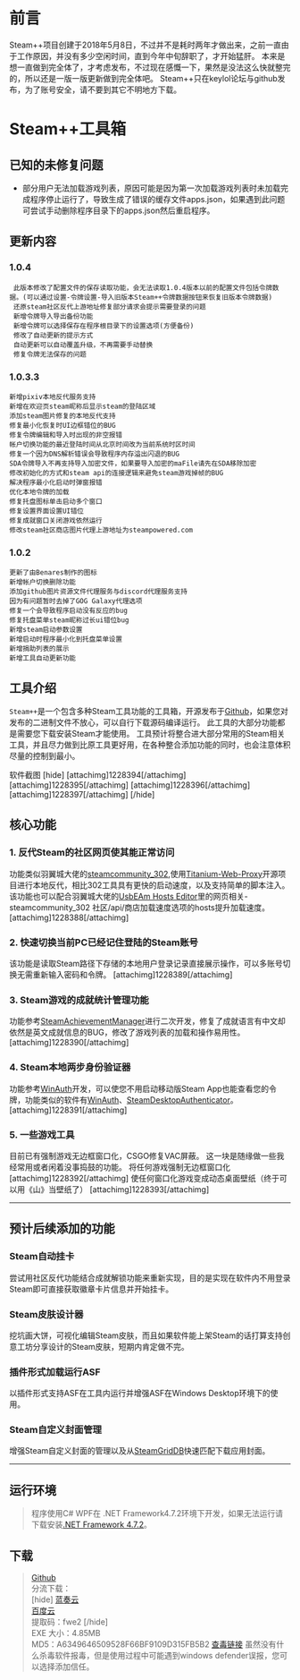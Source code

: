 # 前言
Steam++项目创建于2018年5月8日，不过并不是耗时两年才做出来，之前一直由于工作原因，并没有多少空闲时间，直到今年中旬辞职了，才开始猛肝。
本来是想一直做到完全体了，才考虑发布，不过现在感慨一下，果然是没法这么快就整完的，所以还是一版一版更新做到完全体吧。
Steam++只在keylol论坛与github发布，为了账号安全，请不要到其它不明地方下载。

# Steam++工具箱

## 已知的未修复问题
* 部分用户无法加载游戏列表，原因可能是因为第一次加载游戏列表时未加载完成程序停止运行了，导致生成了错误的缓存文件apps.json，如果遇到此问题可尝试手动删除程序目录下的apps.json然后重启程序。


## 更新内容

### 1.0.4
```
 此版本修改了配置文件的保存读取功能，会无法读取1.0.4版本以前的配置文件包括令牌数据。(可以通过设置-令牌设置-导入旧版本Steam++令牌数据按钮来恢复旧版本令牌数据)
 还原steam社区反代上游地址修复部分请求会提示需要登录的问题
 新增令牌导入导出备份功能
 新增令牌可以选择保存在程序根目录下的设置选项(方便备份)
 修改了自动更新的提示方式
 自动更新可以自动覆盖升级，不再需要手动替换
 修复令牌无法保存的问题
```

### 1.0.3.3
```
新增pixiv本地反代服务支持
新增在欢迎页steam昵称后显示steam的登陆区域
添加steam图片修复的本地反代支持
修复最小化恢复时UI边框错位的BUG
修复令牌编辑和导入时出现的非空报错
帐户切换功能的最近登陆时间从北京时间改为当前系统时区时间
修复一个因为DNS解析错误会导致程序内存溢出闪退的BUG
SDA令牌导入不再支持导入加密文件，如果要导入加密的maFile请先在SDA移除加密
修改初始化的方式和steam api的连接逻辑来避免steam游戏掉帧的BUG
解决程序最小化启动时弹窗报错
优化本地令牌的加载
修复托盘图标单击启动多个窗口
修复设置界面设置UI错位
修复成就窗口关闭游戏依然运行
修改steam社区商店图片代理上游地址为steampowered.com
```

### 1.0.2

```
更新了由Benares制作的图标
新增帐户切换删除功能
添加github图片资源文件代理服务与discord代理服务支持
因为有问题暂时去掉了GOG Galaxy代理选项
修复一个会导致程序启动没有反应的bug
修复托盘菜单steam昵称过长ui错位bug
新增steam启动参数设置
新增启动时程序最小化到托盘菜单设置
新增捐助列表的展示
新增工具自动更新功能
```

## 工具介绍

   `Steam++`是一个包含多种Steam工具功能的工具箱，开源发布于[Github](https://github.com/rmbadmin/SteamTools)，如果您对发布的二进制文件不放心，可以自行下载源码编译运行。
   此工具的大部分功能都是需要您下载安装Steam才能使用。
   工具预计将整合进大部分常用的Steam相关工具，并且尽力做到比原工具更好用，在各种整合添加功能的同时，也会注意体积尽量的控制到最小。

软件截图
[hide]
[attachimg]1228394[/attachimg]
[attachimg]1228395[/attachimg]
[attachimg]1228396[/attachimg]
[attachimg]1228397[/attachimg]
[/hide]

## 核心功能


### 1. 反代Steam的社区网页使其能正常访问

 功能类似羽翼城大佬的[steamcommunity_302](https://www.dogfight360.com/blog/686/),使用[Titanium-Web-Proxy](https://github.com/justcoding121/Titanium-Web-Proxy)开源项目进行本地反代，相比302工具具有更快的启动速度，以及支持简单的脚本注入。该功能也可以配合羽翼城大佬的[UsbEAm Hosts Editor](https://www.dogfight360.com/blog/475/)里的网页相关-steamcommunity_302 社区/api/商店加载速度选项的hosts提升加载速度。
[attachimg]1228388[/attachimg]

### 2. 快速切换当前PC已经记住登陆的Steam账号

该功能是读取Steam路径下存储的本地用户登录记录直接展示操作，可以多账号切换无需重新输入密码和令牌。
[attachimg]1228389[/attachimg]

### 3. Steam游戏的成就统计管理功能

 功能参考[SteamAchievementManager](https://github.com/gibbed/SteamAchievementManager)进行二次开发，修复了成就语言有中文却依然是英文成就信息的BUG，修改了游戏列表的加载和操作易用性。
[attachimg]1228390[/attachimg]

### 4. Steam本地两步身份验证器

功能参考[WinAuth](https://github.com/winauth/winauth)开发，可以使您不用启动移动版Steam App也能查看您的令牌，功能类似的软件有[WinAuth](https://github.com/winauth/winauth)、[SteamDesktopAuthenticator](https://github.com/Jessecar96/SteamDesktopAuthenticator)。
[attachimg]1228391[/attachimg]

### 5. 一些游戏工具

目前已有强制游戏无边框窗口化，CSGO修复VAC屏蔽。
这一块是随缘做一些我经常用或者闲着没事捣鼓的功能。
将任何游戏强制无边框窗口化
[attachimg]1228392[/attachimg]
使任何窗口化游戏变成动态桌面壁纸（终于可以用《山》当壁纸了）
[attachimg]1228393[/attachimg]

------


## 预计后续添加的功能


### Steam自动挂卡

尝试用社区反代功能结合成就解锁功能来重新实现，目的是实现在软件内不用登录Steam即可直接获取徽章卡片信息并开始挂卡。

### Steam皮肤设计器

挖坑画大饼，可视化编辑Steam皮肤，而且如果软件能上架Steam的话打算支持创意工坊分享设计的Steam皮肤，短期内肯定做不完。

### 插件形式加载运行ASF

以插件形式支持ASF在工具内运行并增强ASF在Windows Desktop环境下的使用。

### Steam自定义封面管理

 增强Steam自定义封面的管理以及从[SteamGridDB](https://www.steamgriddb.com/)快速匹配下载应用封面。

------


## 运行环境

> 程序使用C# WPF在 .NET Framework4.7.2环境下开发，如果无法运行请下载安装[.NET Framework 4.7.2](https://dotnet.microsoft.com/download/dotnet-framework/net472)。

## 下载

> [Github](https://github.com/rmbadmin/SteamTools/releases)  
> 分流下载：  
> [hide]
> [蓝奏云](https://wws.lanzous.com/iW1HXjt3vxa)  
> [百度云](https://pan.baidu.com/s/1XHrrBZpdA9orFpMSHT-pRw )  
> 提取码：fwe2
> [/hide]  
> EXE 大小：4.85MB  
> MD5：A6349646509528F66BF9109D315FB5B2
> [查毒链接](https://www.virustotal.com/gui/file/aa2e2d17abc1557a4614aac58d67212ad959d67d725ebeadb23e922077bf82d9/detection)
   虽然没有什么杀毒软件报毒，但是使用过程中可能遇到windows defender误报，您可以选择添加信任。